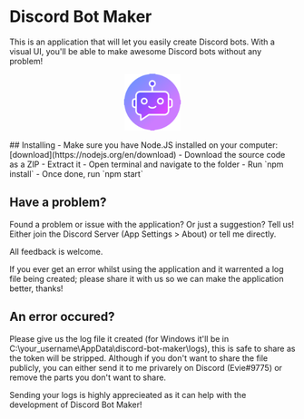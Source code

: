 # Discord Bot Maker
This is an application that will let you easily create Discord bots.
With a visual UI, you'll be able to make awesome Discord bots without any problem!

<p align="center">
    <img src="view/image/icon.png" alt="Discord Bot Logo" width="100"/>
</p>
## Installing
 - Make sure you have Node.JS installed on your computer: [download](https://nodejs.org/en/download)
 - Download the source code as a ZIP
 - Extract it
 - Open terminal and navigate to the folder
 - Run `npm install`
 - Once done, run `npm start`

## Have a problem?
Found a problem or issue with the application? Or just a suggestion? Tell us! Either join the Discord Server (App Settings > About) or tell me directly.

All feedback is welcome.

If you ever get an error whilst using the application and it warrented a log file being created; please share it with us so we can make the application better, thanks!

## An error occured?
Please give us the log file it created (for Windows it'll be in C:\\your_username\AppData\discord-bot-maker\logs), this is safe to share as the token will be stripped.
Although if you don't want to share the file publicly, you can either send it to me privarely on Discord (Evie#9775) or remove the parts you don't want to share.

Sending your logs is highly apprecieated as it can help with the development of Discord Bot Maker!